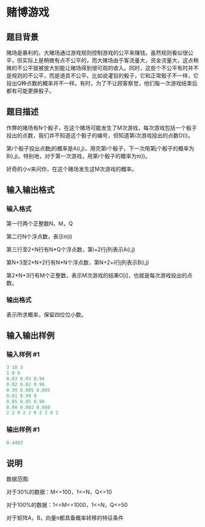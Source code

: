 # 赌博游戏

## 题目背景

赌场是暴利的。大赌场通过游戏规则控制游戏的公平来赚钱。虽然规则看似很公平，但实际上是稍微有点不公平的，而大赌场由于客流量大，资金流量大，这点稍微的不公平就被放大到能让赌场得到很可观的收入。同时，这些个不公平有时并不是规则的不公平，而是道具不公平。比如说灌铅的骰子，它和正常骰子不一样，它投出Q种点数的概率并不一样。有时，为了不让顾客察觉，他们每一次游戏结束后都有可能更换骰子。

## 题目描述

作弊的赌场有N个骰子，在这个赌场可能发生了M次游戏，每次游戏包括一个骰子投出的点数，我们并不知道这个骰子的编号，但知道第i次游戏投出的点数O(i)。

第i个骰子投出点数j的概率是A(i,j)，用完第i个骰子，下一次用第j个骰子的概率为B(i,j)。特别地，对于第一次游戏，用第i个骰子的概率为π(i)。

好奇的小v来问你，在这个赌场发生这M次游戏的概率。

## 输入输出格式

### 输入格式

第一行两个正整数N，M，Q

第二行N个浮点数，表示π(i)

第三行至2+N行有N\*Q个浮点数，第i+2行j列表示A(i,j)

第N+3至2\*N+2行有N\*N个浮点数，第N+2+i行j列表示B(i,j)

第2\*N+3行有M个正整数，表示M次游戏的结果O[i]，也就是每次游戏投出的点数。

### 输出格式

表示所求概率，保留四位位小数。

## 输入输出样例

### 输入样例 #1

```cpp
3 10 3
1 0 0
0.03 0.03 0.94
0.02 0.02 0.96
0.99 0.005 0.005
0.01 0.99 0
0.05 0.05 0.90
0.98 0.002 0.008 
2 2 0 2 2 0 2 2 0 2

```
### 输出样例 #1

```cpp
0.4483
```


## 说明

数据范围:

对于30%的数据：M<=100，1<=N，Q<=10

对于100%的数据：1<=M<=1000，1<=N，Q<=50

对于矩阵A，B，向量π都具备概率转移的特征条件

